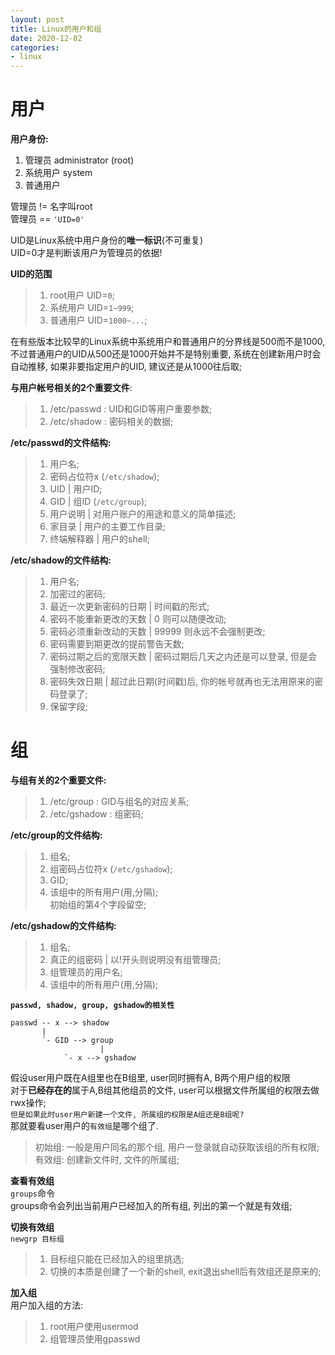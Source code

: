 ```yaml
---
layout: post
title: Linux的用户和组
date: 2020-12-02
categories:
- linux
---
```

# 用户
**用户身份:**<br>
1. 管理员 administrator (root)
2. 系统用户 system
3. 普通用户 <br>

管理员 != 名字叫root<br>
管理员 == `'UID=0'`<br>

UID是Linux系统中用户身份的**唯一标识**(不可重复)<br>
UID=0才是判断该用户为管理员的依据!<br>

**UID的范围**<br>
>1. root用户 UID=`0`;<br>
>2. 系统用户 UID=`1~999`;<br>
>3. 普通用户 UID=`1000~...`;<br>

在有些版本比较早的Linux系统中系统用户和普通用户的分界线是500而不是1000, 不过普通用户的UID从500还是1000开始并不是特别重要, 系统在创建新用户时会自动推移, 如果非要指定用户的UID, 建议还是从1000往后取;<br>

**与用户帐号相关的2个重要文件**: <br>

>1. /etc/passwd : UID和GID等用户重要参数;<br>
>2. /etc/shadow : 密码相关的数据;<br>

**/etc/passwd的文件结构:**<br>

>1. 用户名;<br>
>2. 密码占位符x (`/etc/shadow`); <br>
>3. UID \| 用户ID;<br>
>4. GID \| 组ID (`/etc/group`); <br>
>5. 用户说明 \| 对用户账户的用途和意义的简单描述;<br>
>6. 家目录 \| 用户的主要工作目录;<br>
>7. 终端解释器 \| 用户的shell;<br>

**/etc/shadow的文件结构:**<br>

>1. 用户名;<br>
>2. 加密过的密码;<br>
>3. 最近一次更新密码的日期 \| 时间戳的形式;<br>
>4. 密码不能重新更改的天数 \| 0 则可以随便改动;<br>
>5. 密码必须重新改动的天数 \| 99999 则永远不会强制更改;<br>
>6. 密码需要到期更改的提前警告天数;<br>
>7. 密码过期之后的宽限天数 \| 密码过期后几天之内还是可以登录, 但是会强制修改密码;<br>
>8. 密码失效日期 \| 超过此日期(时间戳)后, 你的帐号就再也无法用原来的密码登录了;<br>
>9. 保留字段;<br>

# 组


**与组有关的2个重要文件:**<br>

>1. /etc/group : GID与组名的对应关系;<br>
>2. /etc/gshadow : 组密码;<br>

**/etc/group的文件结构:**<br>

>1. 组名;<br>
>2. 组密码占位符x (`/etc/gshadow`);<br>
>3. GID;
>4. 该组中的所有用户(用,分隔);<br>
>   初始组的第4个字段留空;<br>

**/etc/gshadow的文件结构:**<br>

>1. 组名;<br>
>2. 真正的组密码 \| 以!开头则说明没有组管理员;<br>
>3. 组管理员的用户名;<br>
>4. 该组中的所有用户(用,分隔);<br>

**`passwd, shadow, group, gshadow的相关性`**<br>
```
passwd -- x --> shadow
       |
       `- GID --> group 
                    |
		    `- x --> gshadow
```

假设user用户既在A组里也在B组里, user同时拥有A, B两个用户组的权限<br>
对于**已经存在的**属于A,B组其他组员的文件, user可以根据文件所属组的权限去做rwx操作;<br>
`但是如果此时user用户新建一个文件, 所属组的权限是A组还是B组呢?`<br>
那就要看user用户的`有效组`是哪个组了.<br>

>初始组: 一般是用户同名的那个组, 用户一登录就自动获取该组的所有权限;<br>
>有效组: 创建新文件时, 文件的所属组;<br>

**查看有效组**<br>
`groups`命令<br>
groups命令会列出当前用户已经加入的所有组, 列出的第一个就是有效组;<br>

**切换有效组**<br>
`newgrp 目标组`<br>

>1. 目标组只能在已经加入的组里挑选;<br>
>2. 切换的本质是创建了一个新的shell, exit退出shell后有效组还是原来的;<br>

**加入组**<br>
用户加入组的方法:<br>

>1. root用户使用usermod
>2. 组管理员使用gpasswd








